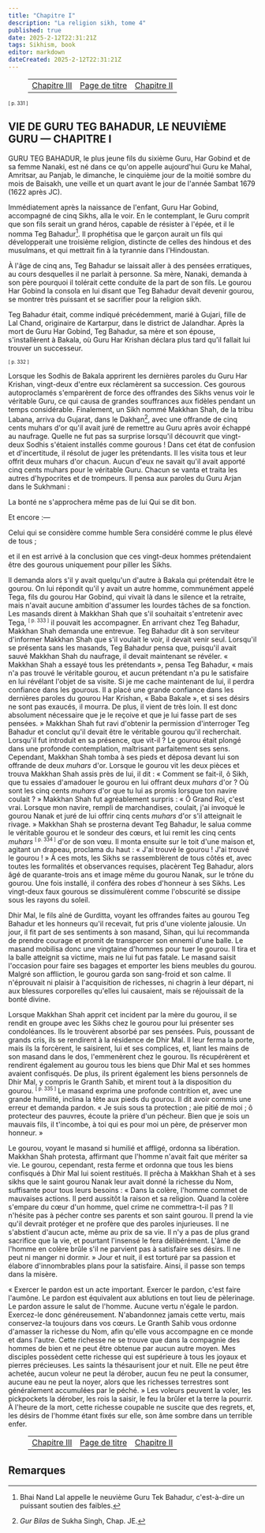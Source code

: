 ```yaml
---
title: "Chapitre I"
description: "La religion sikh, tome 4"
published: true
date: 2025-2-12T22:31:21Z
tags: Sikhism, book
editor: markdown
dateCreated: 2025-2-12T22:31:21Z
---
```


<figure class="table chapter-navigator">
  <table>
    <tbody>
      <tr>
        <td>
        <a href="/fr/book/Sikhism/The_Sikh_Religion_Volume_4/Har_Krishan_3">
          <span class="mdi mdi-arrow-left-drop-circle"></span><span class="pl-2">Chapitre III</span>
        </a>
        </td>
        <td>
        <a href="/fr/book/Sikhism/The_Sikh_Religion_Volume_4">
          <span class="mdi mdi-book-open-variant"></span><span class="pl-2">Page de titre</span>
        </a>
        </td>
        <td>
        <a href="/fr/book/Sikhism/The_Sikh_Religion_Volume_4/Teg_Bahadur_2">
          <span class="pr-2">Chapitre II</span><span class="mdi mdi-arrow-right-drop-circle"></span>
        </a>
        </td>
      </tr>
    </tbody>
  </table>
</figure>

<span id="p331"><sup><small>[ p. 331 ]</small></sup></span>

## VIE DE GURU TEG BAHADUR, LE NEUVIÈME GURU — CHAPITRE I

GURU TEG BAHADUR, le plus jeune fils du sixième Guru, Har Gobind et de sa femme Nanaki, est né dans ce qu'on appelle aujourd'hui Guru ke Mahal, Amritsar, au Panjab, le dimanche, le cinquième jour de la moitié sombre du mois de Baisakh, une veille et un quart avant le jour de l'année Sambat 1679 (1622 après JC).

Immédiatement après la naissance de l'enfant, Guru Har Gobind, accompagné de cinq Sikhs, alla le voir. En le contemplant, le Guru comprit que son fils serait un grand héros, capable de résister à l'épée, et il le nomma Teg Bahadur[^1]. Il prophétisa que le garçon aurait un fils qui développerait une troisième religion, distincte de celles des hindous et des musulmans, et qui mettrait fin à la tyrannie dans l'Hindoustan.

À l'âge de cinq ans, Teg Bahadur se laissait aller à des pensées erratiques, au cours desquelles il ne parlait à personne. Sa mère, Nanaki, demanda à son père pourquoi il tolérait cette conduite de la part de son fils. Le gourou Har Gobind la consola en lui disant que Teg Bahadur devait devenir gourou, se montrer très puissant et se sacrifier pour la religion sikh.

Teg Bahadur était, comme indiqué précédemment, marié à Gujari, fille de Lal Chand, originaire de Kartarpur, dans le district de Jalandhar. Après la mort de Guru Har Gobind, Teg Bahadur, sa mère et son épouse, s'installèrent à Bakala, où Guru Har Krishan déclara plus tard qu'il fallait lui trouver un successeur.

<span id="p332"><sup><small>[ p. 332 ]</small></sup></span>

Lorsque les Sodhis de Bakala apprirent les dernières paroles du Guru Har Krishan, vingt-deux d'entre eux réclamèrent sa succession. Ces gourous autoproclamés s'emparèrent de force des offrandes des Sikhs venus voir le véritable Guru, ce qui causa de grandes souffrances aux fidèles pendant un temps considérable. Finalement, un Sikh nommé Makkhan Shah, de la tribu Labana, arriva du Gujarat, dans le Dakhan[^2], avec une offrande de cinq cents muhars d'or qu'il avait juré de remettre au Guru après avoir échappé au naufrage. Quelle ne fut pas sa surprise lorsqu'il découvrit que vingt-deux Sodhis s'étaient installés comme gourous ! Dans cet état de confusion et d'incertitude, il résolut de juger les prétendants. Il les visita tous et leur offrit deux muhars d'or chacun. Aucun d'eux ne savait qu'il avait apporté cinq cents muhars pour le véritable Guru. Chacun se vanta et traita les autres d'hypocrites et de trompeurs. Il pensa aux paroles du Guru Arjan dans le Sukhmani :

La bonté ne s'approchera même pas de lui
Qui se dit bon.

Et encore :—

Celui qui se considère comme humble
Sera considéré comme le plus élevé de tous ;

et il en est arrivé à la conclusion que ces vingt-deux hommes prétendaient être des gourous uniquement pour piller les Sikhs.

Il demanda alors s'il y avait quelqu'un d'autre à Bakala qui prétendait être le gourou. On lui répondit qu'il y avait un autre homme, communément appelé Tega, fils du gourou Har Gobind, qui vivait là dans le silence et la retraite, mais n'avait aucune ambition d'assumer les lourdes tâches de sa fonction. Les masands dirent à Makkhan Shah que s'il souhaitait s'entretenir avec Tega, <span id="p333"><sup><small>[ p. 333 ]</small></sup></span> il pouvait les accompagner. En arrivant chez Teg Bahadur, Makkhan Shah demanda une entrevue. Teg Bahadur dit à son serviteur d'informer Makkhan Shah que s'il voulait le voir, il devait venir seul. Lorsqu'il se présenta sans les masands, Teg Bahadur pensa que, puisqu'il avait sauvé Makkhan Shah du naufrage, il devait maintenant se révéler. « Makkhan Shah a essayé tous les prétendants », pensa Teg Bahadur, « mais n'a pas trouvé le véritable gourou, et aucun prétendant n'a pu le satisfaire en lui révélant l'objet de sa visite. Si je me cache maintenant de lui, il perdra confiance dans les gourous. Il a placé une grande confiance dans les dernières paroles du gourou Har Krishan, « Baba Bakale », et si ses désirs ne sont pas exaucés, il mourra. De plus, il vient de très loin. Il est donc absolument nécessaire que je le reçoive et que je lui fasse part de ses pensées. » Makkhan Shah fut ravi d'obtenir la permission d'interroger Teg Bahadur et conclut qu'il devait être le véritable gourou qu'il recherchait. Lorsqu'il fut introduit en sa présence, que vit-il ? Le gourou était plongé dans une profonde contemplation, maîtrisant parfaitement ses sens. Cependant, Makkhan Shah tomba à ses pieds et déposa devant lui son offrande de deux _muhars_ d'or. Lorsque le gourou vit les deux pièces et trouva Makkhan Shah assis près de lui, il dit : « Comment se fait-il, ô Sikh, que tu essaies d'amadouer le gourou en lui offrant deux _muhars_ d'or ? Où sont les cinq cents _muhars_ d'or que tu lui as promis lorsque ton navire coulait ? » Makkhan Shah fut agréablement surpris : « Ô Grand Roi, c'est vrai. Lorsque mon navire, rempli de marchandises, coulait, j'ai invoqué le gourou Nanak et juré de lui offrir cinq cents _muhars_ d'or s'il atteignait le rivage. » Makkhan Shah se prosterna devant Teg Bahadur, le salua comme le véritable gourou et le sondeur des cœurs, et lui remit les cinq cents _muhars_ <span id="p334"><sup><small>[ p. 334 ]</small></sup></span> d'or de son vœu. Il monta ensuite sur le toit d'une maison et, agitant un drapeau, proclama du haut : « J'ai trouvé le gourou ! J'ai trouvé le gourou ! » À ces mots, les Sikhs se rassemblèrent de tous côtés et, avec toutes les formalités et observances requises, placèrent Teg Bahadur, alors âgé de quarante-trois ans et image même du gourou Nanak, sur le trône du gourou. Une fois installé, il conféra des robes d'honneur à ses Sikhs. Les vingt-deux faux gourous se dissimulèrent comme l'obscurité se dissipe sous les rayons du soleil.

Dhir Mal, le fils aîné de Gurditta, voyant les offrandes faites au gourou Teg Bahadur et les honneurs qu'il recevait, fut pris d'une violente jalousie. Un jour, il fit part de ses sentiments à son masand, Sihan, qui lui recommanda de prendre courage et promit de transpercer son ennemi d'une balle. Le masand mobilisa donc une vingtaine d'hommes pour tuer le gourou. Il tira et la balle atteignit sa victime, mais ne lui fut pas fatale. Le masand saisit l'occasion pour faire ses bagages et emporter les biens meubles du gourou. Malgré son affliction, le gourou garda son sang-froid et son calme. Il n'éprouvait ni plaisir à l'acquisition de richesses, ni chagrin à leur départ, ni aux blessures corporelles qu'elles lui causaient, mais se réjouissait de la bonté divine.

Lorsque Makkhan Shah apprit cet incident par la mère du gourou, il se rendit en groupe avec les Sikhs chez le gourou pour lui présenter ses condoléances. Ils le trouvèrent absorbé par ses pensées. Puis, poussant de grands cris, ils se rendirent à la résidence de Dhir Mal. Il leur ferma la porte, mais ils la forcèrent, le saisirent, lui et ses complices, et, liant les mains de son masand dans le dos, l'emmenèrent chez le gourou. Ils récupérèrent et rendirent également au gourou tous les biens que Dhir Mal et ses hommes avaient confisqués. De plus, ils prirent également les biens personnels de Dhir Mal, y compris le Granth Sahib, et mirent tout à la disposition du gourou. <span id="p335"><sup><small>[ p. 335 ]</small></sup></span> Le masand exprima une profonde contrition et, avec une grande humilité, inclina la tête aux pieds du gourou. Il dit avoir commis une erreur et demanda pardon. « Je suis sous ta protection ; aie pitié de moi ; ô protecteur des pauvres, écoute la prière d'un pécheur. Bien que je sois un mauvais fils, il t'incombe, à toi qui es pour moi un père, de préserver mon honneur. »

Le gourou, voyant le masand si humilié et affligé, ordonna sa libération. Makkhan Shah protesta, affirmant que l'homme n'avait fait que mériter sa vie. Le gourou, cependant, resta ferme et ordonna que tous les biens confisqués à Dhir Mal lui soient restitués. Il prêcha à Makkhan Shah et à ses sikhs que le saint gourou Nanak leur avait donné la richesse du Nom, suffisante pour tous leurs besoins : « Dans la colère, l'homme commet de mauvaises actions. Il perd aussitôt la raison et sa religion. Quand la colère s'empare du cœur d'un homme, quel crime ne commettra-t-il pas ? Il n'hésite pas à pécher contre ses parents et son saint gourou. Il prend la vie qu'il devrait protéger et ne profère que des paroles injurieuses. Il ne s'abstient d'aucun acte, même au prix de sa vie. Il n'y a pas de plus grand sacrifice que la vie, et pourtant l'insensé le fera délibérément. L'âme de l'homme en colère brûle s'il ne parvient pas à satisfaire ses désirs. Il ne peut ni manger ni dormir. » Jour et nuit, il est torturé par sa passion et élabore d'innombrables plans pour la satisfaire. Ainsi, il passe son temps dans la misère.

« Exercer le pardon est un acte important. Exercer le pardon, c'est faire l'aumône. Le pardon est équivalent aux ablutions en tout lieu de pèlerinage. Le pardon assure le salut de l'homme. Aucune vertu n'égale le pardon. Exercez-le donc généreusement. N'abandonnez jamais cette vertu, mais conservez-la toujours dans vos cœurs. Le Granth Sahib vous ordonne d'amasser la richesse du Nom, afin qu'elle vous accompagne en ce monde et dans l'autre. Cette richesse ne se trouve que dans la compagnie des hommes de bien et ne peut être obtenue par aucun autre moyen. Mes disciples possèdent cette richesse qui est supérieure à tous les joyaux et pierres précieuses. Les saints la thésaurisent jour et nuit. Elle ne peut être achetée, aucun voleur ne peut la dérober, aucun feu ne peut la consumer, aucune eau ne peut la noyer, alors que les richesses terrestres sont généralement accumulées par le péché. » Les voleurs peuvent la voler, les pickpockets la dérober, les rois la saisir, le feu la brûler et la terre la pourrir. À l'heure de la mort, cette richesse coupable ne suscite que des regrets, et, les désirs de l'homme étant fixés sur elle, son âme sombre dans un terrible enfer.

<figure class="table chapter-navigator">
  <table>
    <tbody>
      <tr>
        <td>
        <a href="/fr/book/Sikhism/The_Sikh_Religion_Volume_4/Har_Krishan_3">
          <span class="mdi mdi-arrow-left-drop-circle"></span><span class="pl-2">Chapitre III</span>
        </a>
        </td>
        <td>
        <a href="/fr/book/Sikhism/The_Sikh_Religion_Volume_4">
          <span class="mdi mdi-book-open-variant"></span><span class="pl-2">Page de titre</span>
        </a>
        </td>
        <td>
        <a href="/fr/book/Sikhism/The_Sikh_Religion_Volume_4/Teg_Bahadur_2">
          <span class="pr-2">Chapitre II</span><span class="mdi mdi-arrow-right-drop-circle"></span>
        </a>
        </td>
      </tr>
    </tbody>
  </table>
</figure>

## Remarques

[^1]: Bhai Nand Lal appelle le neuvième Guru Tek Bahadur, c'est-à-dire un puissant soutien des faibles.

[^2]: _Gur Bilas_ de Sukha Singh, Chap. JE.